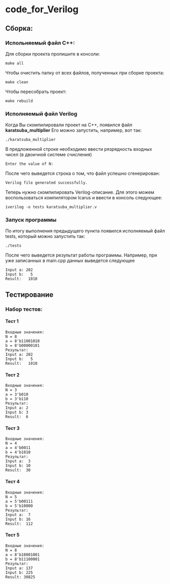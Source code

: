 # code_for_Verilog

## Сборка:
### Испольняемый файл C++:
Для сборки проекта пропишите в консоли: 
```
make all
```
Чтобы очистить папку от всех файлов, полученных при сборке проекта:
```
make clean
```
Чтобы пересобрать проект:
```
make rebuild
```
### Исполняемый файл Verilog
Когда Вы скомпилировали проект на C++, появился файл __karatsuba_multiplier__
Его можно запустить, например, вот так:
```
./karatsuba_multiplier
```
В предложенной строке необходимо ввести рязрядность входных чисел (в двоичной системе счисления)
```
Enter the value of N:
```
После чего выведется строка о том, что файл успешно сгенерирован:
```
Verilog file generated successfully.
```
Теперь нужно скомпилировать Verilog-описание. Для этого можем воспользоваться компилятором Icarus и ввести в консоль следующее:
```
iverilog -o tests karatsuba_multiplier.v
```
### Запуск программы
По итогу выполнения предыдущего пункта появился исполняемый файл tests, который можно запустить так:
```
./tests
```
После чего выведется результат работы программы. Например, при уже записанных в main.cpp данных выведется следующее
```
Input a: 202
Input b:   5
Result:   1010
```
## Тестирование
### Набор тестов:
#### Тест 1
```
Входные значения:
N = 8
a = 8'b11001010
b = 8'b00000101
Результат:
Input a: 202
Input b:   5
Result:   1010
```
#### Тест 2
```
Входные значения:
N = 3
a = 3'b010
b = 3'b110
Результат:
Input a: 2
Input b: 3
Result:  6
```
#### Тест 3
```
Входные значения:
N = 4
a = 4'b0011
b = 4'b1010
Результат:
Input a:  3
Input b: 10
Result:  30
```
#### Тест 4
```
Входные значения:
N = 5
a = 5'b00111
b = 5'b10000
Результат:
Input a:  7
Input b: 16
Result:  112
```
#### Тест 5
```
Входные значения:
N = 8
a = 8'b10001001
b = 8'b11100001
Результат:
Input a: 137
Input b: 225
Result: 30825
```
